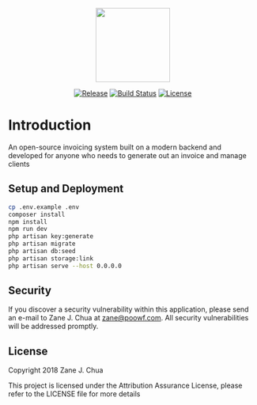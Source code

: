 <p align="center"><img width="150" height="150" src="https://invoiceneko.blob.core.windows.net/assets/invoiceneko-circle.png"></p>

<p align="center">
<a href="https://github.com/poowf/invoiceneko/releases"><img src="https://img.shields.io/github/release/poowf/invoiceneko.svg?style=flat-square" alt="Release"></a>
<a href="https://travis-ci.org/poowf/invoiceneko"><img src="https://img.shields.io/travis/poowf/invoiceneko/master.svg?style=flat-square" alt="Build Status"></a>
<a href="https://github.com/poowf/invoiceneko/blob/master/LICENSE"><img src="https://img.shields.io/badge/license-AAB-teal.svg?style=flat-square" alt="License"></a>
</p>

# Introduction

An open-source invoicing system built on a modern backend and developed for anyone who needs to generate out an invoice and manage clients

## Setup and Deployment
```bash
cp .env.example .env
composer install
npm install
npm run dev
php artisan key:generate
php artisan migrate
php artisan db:seed
php artisan storage:link
php artisan serve --host 0.0.0.0
```

## Security
If you discover a security vulnerability within this application, please send an e-mail to Zane J. Chua at zane@poowf.com. All security vulnerabilities will be addressed promptly.

## License

Copyright 2018 Zane J. Chua

This project is licensed under the Attribution Assurance License, please refer to the LICENSE file for more details
